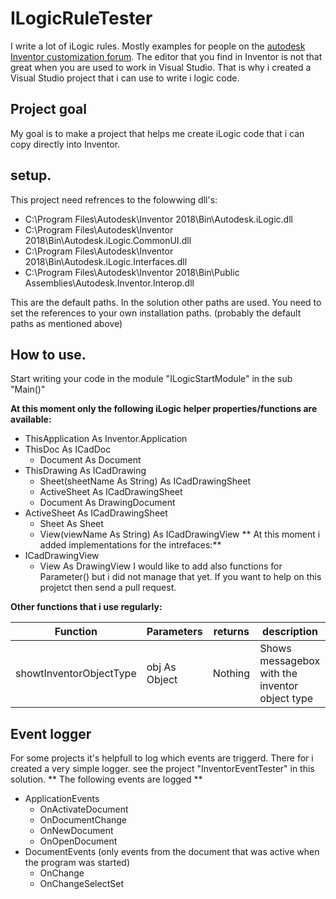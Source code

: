 ﻿# ILogicRuleTester
I write a lot of iLogic rules. Mostly examples for people on the [autodesk Inventor customization forum](https://forums.autodesk.com/t5/inventor-customization/bd-p/120). The editor that you find in Inventor is not that great when you are used to work in Visual Studio. That is why i created a Visual Studio project that i can use to write i logic code. 

## Project goal
My goal is to make a project that helps me create iLogic code that i can copy directly into Inventor. 

## setup.
This project need refrences to the folowwing dll's:
 - C:\Program Files\Autodesk\Inventor 2018\Bin\Autodesk.iLogic.dll
 - C:\Program Files\Autodesk\Inventor 2018\Bin\Autodesk.iLogic.CommonUI.dll 
 - C:\Program Files\Autodesk\Inventor 2018\Bin\Autodesk.iLogic.Interfaces.dll
 - C:\Program Files\Autodesk\Inventor 2018\Bin\Public Assemblies\Autodesk.Inventor.Interop.dll

This are the default paths. In the solution other paths are used. You need to set the references to your own installation paths.
(probably the default paths as mentioned above)

## How to use.
Start writing your code in the module "ILogicStartModule" in the sub "Main()"

**At this moment only the following iLogic helper properties/functions are available:**
 - ThisApplication As Inventor.Application
 - ThisDoc As ICadDoc
   - Document As Document
 - ThisDrawing As ICadDrawing
   - Sheet(sheetName As String) As ICadDrawingSheet
   - ActiveSheet As ICadDrawingSheet
   - Document As DrawingDocument
 - ActiveSheet As ICadDrawingSheet
   - Sheet As Sheet
   - View(viewName As String) As ICadDrawingView
** At this moment i added implementations for the intrefaces:**
 - ICadDrawingView
   - View As DrawingView
 I would like to add also functions for Parameter() but i did not manage that yet. If you want to help on this projetct then send a pull request.

**Other functions that i use regularly:**

| Function  | Parameters  | returns | description |
| --------- | ----------- | ------- | ----------- |
|showtInventorObjectType| obj As Object | Nothing | Shows messagebox with the inventor object type|

## Event logger
For some projects it's helpfull to log which events are triggerd. There for i created a very simple logger.
see the project "InventorEventTester" in this solution.
** The following events are logged **
 - ApplicationEvents
   - OnActivateDocument
   - OnDocumentChange
   - OnNewDocument
   - OnOpenDocument
 - DocumentEvents (only events from the document that was active when the program was started)
   - OnChange
   - OnChangeSelectSet